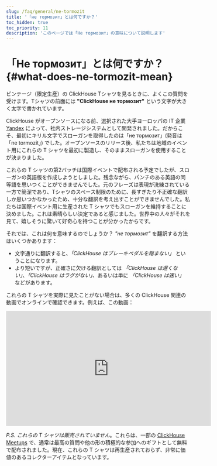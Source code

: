 ```yaml
---
slug: /faq/general/ne-tormozit
title: '「не тормозит」とは何ですか？'
toc_hidden: true
toc_priority: 11
description: 'このページでは「Не тормозит」の意味について説明します'
---
```



# 「Не тормозит」とは何ですか？ {#what-does-ne-tormozit-mean}

ビンテージ（限定生産）の ClickHouse Tシャツを見るときに、よくこの質問を受けます。Tシャツの前面には **"ClickHouse не тормозит"** という文字が大きく太字で書かれています。

ClickHouse がオープンソースになる前、選択された大手ヨーロッパの IT 企業 [Yandex](https://yandex.com/company/) によって、社内ストレージシステムとして開発されました。だからこそ、最初にキリル文字でスローガンを取得したのは「не тормозит」(発音は「ne tormozit」) でした。オープンソースのリリース後、私たちは地域のイベント用にこれらの T シャツを最初に製造し、そのままスローガンを使用することが決まりました。

これらの T シャツの第2バッチは国際イベントで配布される予定でしたが、スローガンの英語版を作成しようとしました。残念ながら、パンチのある英語の同等語を思いつくことができませんでした。元のフレーズは表現が洗練されている一方で簡潔であり、Tシャツのスペース制限のために、長すぎたり不正確な翻訳しか思いつかなかったため、十分な翻訳を考え出すことができませんでした。私たちは国際イベント用に生産された T シャツでもスローガンを維持することに決めました。これは素晴らしい決定であると感じました。世界中の人々がそれを見て、嬉しそうに驚いて好奇心を持つことが分かったからです。

それでは、これは何を意味するのでしょうか？ *"не тормозит"* を翻訳する方法はいくつかあります：

- 文字通りに翻訳すると、*「ClickHouse はブレーキペダルを踏まない」* ということになります。
- より短いですが、正確さに欠ける翻訳としては *「ClickHouse は遅くない」*、*「ClickHouse はラグがない」*、あるいは単に *「ClickHouse は速い」* などがあります。

これらの T シャツを実際に見たことがない場合は、多くの ClickHouse 関連の動画でオンラインで確認できます。例えば、この動画：

<div class='vimeo-container'>
<iframe width="560" height="315" src="http://www.youtube.com/embed/bSyQahMVZ7w" title="YouTube video player" frameborder="0" allow="accelerometer; autoplay; clipboard-write; encrypted-media; gyroscope; picture-in-picture; web-share" referrerpolicy="strict-origin-when-cross-origin" allowfullscreen></iframe>
</div>

_P.S. これらの T シャツは販売されていません_。これらは、一部の [ClickHouse Meetups](https://www.meetup.com/pro/clickhouse/) で、通常は最高の質問や他の形の積極的な参加へのギフトとして無料で配布されました。現在、これらの T シャツは再生産されておらず、非常に価値のあるコレクターアイテムとなっています。
